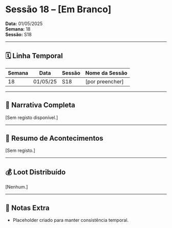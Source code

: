 # Sessão 18 – [Em Branco]  
**Data:** 01/05/2025  
**Semana:** 18  
**Sessão:** S18  

---

## 🗓 Linha Temporal
| Semana | Data      | Sessão | Nome da Sessão |
|--------|-----------|--------|----------------|
| 18     | 01/05/25  | S18    | [por preencher] |

---

## 📖 Narrativa Completa
[Sem registo disponível.]

---

## 🎲 Resumo de Acontecimentos
[Sem registo.]

---

## 💰 Loot Distribuído
[Nenhum.]

---

## 🧾 Notas Extra
- Placeholder criado para manter consistência temporal.
